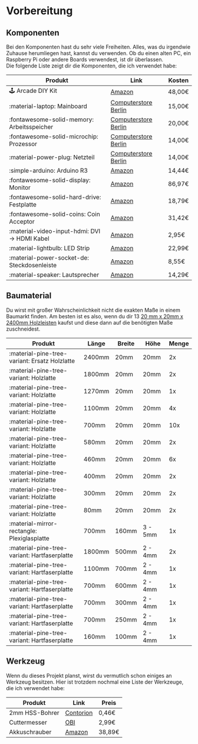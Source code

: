 # Vorbereitung

## Komponenten

Bei den Komponenten hast du sehr viele Freiheiten. Alles, was du irgendwie Zuhause herumliegen hast, kannst du
verwenden. Ob du einen alten PC, ein Raspberry Pi oder andere Boards verwendest, ist dir überlassen.  
Die folgende Liste zeigt dir die Komponenten, die ich verwendet habe:

| Produkt                                       | Link                                                                                                                             | Kosten |
|-----------------------------------------------|----------------------------------------------------------------------------------------------------------------------------------|--------|
| :joystick: Arcade DIY Kit                     | [Amazon](https://www.amazon.de/dp/B08HLTPT2C/)                                                                                   | 48,00€ |
| :material-laptop: Mainboard                   | [Computerstore Berlin](https://computerstoreberlin.de/HP-ProDesk-400-G2-MT-780323-001-MS-7860-Ver12-Mainboard-Sockel-1150-77065) | 15,00€ |
| :fontawesome-solid-memory: Arbeitsspeicher    | [Computerstore Berlin](https://computerstoreberlin.de/16-GB-2x8GB-RAM-240pin-DDR3-1600-PC3-12800-31452)                          | 20,00€ |
| :fontawesome-solid-microchip: Prozessor       | [Computerstore Berlin](https://computerstoreberlin.de/Intel-Core-i3-4370T-2x-330GHz-SR1TB-Haswell-CPU-Sockel-1150-330366)        | 14,00€ |
| :material-power-plug: Netzteil                | [Computerstore Berlin](https://computerstoreberlin.de/HP-Lite-On-PS-4281-1HA-901909-001-Netzteil-280-Watt-80-320981)             | 14,00€ |
| :simple-arduino: Arduino R3                   | [Amazon](https://www.amazon.de/dp/B0BJKDQ1VY)                                                                                    | 14,44€ |
| :fontawesome-solid-display: Monitor           | [Amazon](https://www.amazon.de/dp/B09VD9P2Q3)                                                                                    | 86,97€ |
| :fontawesome-solid-hard-drive: Festplatte     | [Amazon](https://www.amazon.de/dp/B01D3ACIR6)                                                                                    | 18,79€ |
| :fontawesome-solid-coins: Coin Acceptor       | [Amazon](https://www.amazon.de/dp/B07WC2HXJ3)                                                                                    | 31,42€ |
| :material-video-input-hdmi: DVI -> HDMI Kabel | [Amazon](https://www.amazon.de/dp/B0CT5SLM9P)                                                                                    | 2,95€  |
| :material-lightbulb: LED Strip                | [Amazon](https://www.amazon.de/dp/B07L9RZ7F1)                                                                                    | 22,99€ |
| :material-power-socket-de: Steckdosenleiste   | [Amazon](https://www.amazon.de/dp/B00CWZQLFY)                                                                                    | 8,55€  |
| :material-speaker: Lautsprecher               | [Amazon](https://www.amazon.de/dp/B07D7TV5J3)                                                                                    | 14,29€ |

## Baumaterial

Du wirst mit großer Wahrscheinlichkeit nicht die exakten Maße in einem Baumarkt finden. Am besten ist es also, wenn du
dir 
13 [20 mm x 20mm x 2400mm Holzleisten](https://www.obi.de/p/1040195/quadratleiste-kiefer-20-mm-x-20-mm-laenge-2400-mm)
kaufst und diese dann auf die benötigten Maße zuschneidest.

| Produkt                                       | Länge  | Breite | Höhe    | Menge |
|-----------------------------------------------|--------|--------|---------|-------|
| :material-pine-tree-variant: Ersatz Holzlatte | 2400mm | 20mm   | 20mm    | 2x    |
| :material-pine-tree-variant: Holzlatte        | 1800mm | 20mm   | 20mm    | 2x    |
| :material-pine-tree-variant: Holzlatte        | 1270mm | 20mm   | 20mm    | 1x    |
| :material-pine-tree-variant: Holzlatte        | 1100mm | 20mm   | 20mm    | 4x    |
| :material-pine-tree-variant: Holzlatte        | 700mm  | 20mm   | 20mm    | 10x   |
| :material-pine-tree-variant: Holzlatte        | 580mm  | 20mm   | 20mm    | 2x    |
| :material-pine-tree-variant:  Holzlatte       | 460mm  | 20mm   | 20mm    | 6x    |
| :material-pine-tree-variant: Holzlatte        | 400mm  | 20mm   | 20mm    | 2x    |
| :material-pine-tree-variant: Holzlatte        | 300mm  | 20mm   | 20mm    | 2x    |
| :material-pine-tree-variant: Holzlatte        | 80mm   | 20mm   | 20mm    | 2x    |
| :material-mirror-rectangle: Plexiglasplatte   | 700mm  | 160mm  | 3 - 5mm | 1x    |
| :material-pine-tree-variant: Hartfaserplatte  | 1800mm | 500mm  | 2 - 4mm | 2x    |
| :material-pine-tree-variant: Hartfaserplatte  | 1100mm | 700mm  | 2 - 4mm | 1x    |
| :material-pine-tree-variant: Hartfaserplatte  | 700mm  | 600mm  | 2 - 4mm | 1x    |
| :material-pine-tree-variant: Hartfaserplatte  | 700mm  | 300mm  | 2 - 4mm | 1x    |
| :material-pine-tree-variant: Hartfaserplatte  | 700mm  | 250mm  | 2 - 4mm | 1x    |
| :material-pine-tree-variant: Hartfaserplatte  | 160mm  | 100mm  | 2 - 4mm | 1x    |

## Werkzeug

Wenn du dieses Projekt planst, wirst du vermutlich schon einiges an Werkzeug besitzen. Hier ist trotzdem nochmal eine
Liste
der Werkzeuge, die ich verwendet habe:

| Produkt        | Link                                                                                                                       | Preis  |
|----------------|----------------------------------------------------------------------------------------------------------------------------|--------|
| 2mm HSS-Bohrer | [Contorion](https://www.contorion.de/p/holex-spiralbohrer-hss-rollgewalzt-n-c99030823?diameter_mm=2&simple_sku=66714661x1) | 0,46€  |
| Cuttermesser   | [OBI](https://www.obi.de/p/9258401/obi-cuttermesser)                                                                       | 2,99€  |
| Akkuschrauber  | [Amazon](https://www.amazon.de/dp/B07MMBKG7C)                                                                              | 38,89€ | 